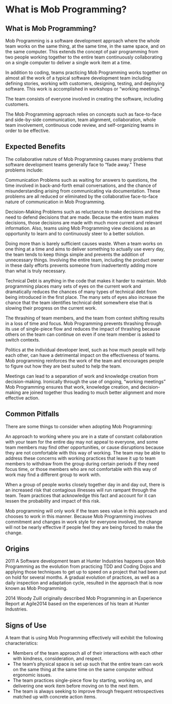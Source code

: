 # What is Mob Programming?

## What is Mob Programming?
Mob Programming is a software development approach where the whole team works on the same thing, at the same time, in the same space, and on the same computer. This extends the concept of pair programming from two people working together to the entire team continuously collaborating on a single computer to deliver a single work item at a time.

In addition to coding, teams practicing Mob Programming works together on almost all the work of a typical software development team including defining stories, working with customers, designing, testing, and deploying software. This work is accomplished in workshops or “working meetings.”

The team consists of everyone involved in creating the software, including customers.

The Mob Programming approach relies on concepts such as face-to-face and side-by-side communication, team alignment, collaboration, whole team involvement, continuous code review, and self-organizing teams in order to be effective.

## Expected Benefits
The collaborative nature of Mob Programming causes many problems that software development teams generally face to “fade away.” These problems include:

Communication Problems such as waiting for answers to questions, the time involved in back-and-forth email conversations, and the chance of misunderstanding arising from communicating via documentation. These problems are all reduced or eliminated by the collaborative face-to-face nature of communication in Mob Programming.

Decision-Making Problems such as reluctance to make decisions and the need to defend decisions that are made. Because the entire team makes decisions, those decisions are made with much more current and relevant information. Also, teams using Mob Programming view decisions as an opportunity to learn and to continuously steer to a better solution.

Doing more than is barely sufficient causes waste. When a team works on one thing at a time and aims to deliver something to actually use every day, the team tends to keep things simple and prevents the addition of unnecessary things. Involving the entire team, including the product owner in these daily efforts prevents someone from inadvertently adding more than what is truly necessary.

Technical Debt is anything in the code that makes it harder to maintain. Mob programming places many sets of eyes on the current work and dramatically reduces the chances of many types of technical debt from being introduced in the first place. The many sets of eyes also increase the chance that the team identifies technical debt somewhere else that is slowing their progress on the current work.

The thrashing of team members, and the team from context shifting results in a loss of time and focus. Mob Programming prevents thrashing through its use of single-piece flow and reduces the impact of thrashing because others on the team can continue on even if one team member is asked to switch contexts.

Politics at the individual developer level, such as how much people will help each other, can have a detrimental impact on the effectiveness of teams. Mob programming reinforces the work of the team and encourages people to figure out how they are best suited to help the team.

Meetings can lead to a separation of work and knowledge creation from decision-making. Ironically through the use of ongoing, “working meetings” Mob Programming ensures that work, knowledge creation, and decision-making are joined together thus leading to much better alignment and more effective action.

## Common Pitfalls
There are some things to consider when adopting Mob Programming:

An approach to working where you are in a state of constant collaboration with your team for the entire day may not appeal to everyone, and some team members may find other opportunities, or cause disruptions because they are not comfortable with this way of working. The team may be able to address these concerns with working practices that leave it up to team members to withdraw from the group during certain periods if they need focus time, or those members who are not comfortable with this way of work may find a different group to work with.

When a group of people works closely together day in and day out, there is an increased risk that contagious illnesses will run rampant through the team. Team practices that acknowledge this fact and account for it can lessen the probability and impact of this risk.

Mob programming will only work if the team sees value in this approach and chooses to work in this manner. Because Mob Programming involves commitment and changes in work style for everyone involved, the change will not be nearly effective if people feel they are being forced to make the change.

## Origins
2011 A Software development team at Hunter Industries happens upon Mob Programming as the evolution from practicing TDD and Coding Dojos and applying those techniques to get up to speed on a project that had been put on hold for several months. A gradual evolution of practices, as well as a daily inspection and adaptation cycle, resulted in the approach that is now known as Mob Programming.

2014 Woody Zuill originally described Mob Programming in an Experience Report at Agile2014 based on the experiences of his team at Hunter Industries.

## Signs of Use
A team that is using Mob Programming effectively will exhibit the following characteristics:

* Members of the team approach all of their interactions with each other with kindness, consideration, and respect.
* The team’s physical space is set up such that the entire team can work on the same thing at the same time on the same computer without ergonomic issues.
* The team practices single-piece flow by starting, working on, and delivering one work item before moving on to the next item.
* The team is always seeking to improve through frequent retrospectives matched up with concrete action items.
